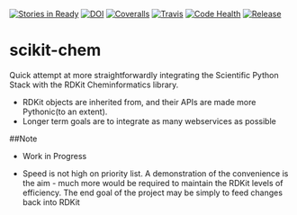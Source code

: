 [![Stories in Ready](https://badge.waffle.io/richlewis42/scikit-chem.png?label=ready&title=Ready)](https://waffle.io/richlewis42/scikit-chem)
[![DOI](https://zenodo.org/badge/4513/richlewis42/scikit-chem.svg?style=flat-square)](http://dx.doi.org/10.5281/zenodo.15919)
[![Coveralls](https://img.shields.io/coveralls/richlewis42/scikit-chem.svg?style=flat-square)]()
[![Travis](https://img.shields.io/travis/richlewis42/scikit-chem.svg?style=flat-square)]()
[![Code Health](https://landscape.io/github/richlewis42/scikit-chem/master/landscape.svg?style=flat-square)](https://landscape.io/github/richlewis42/scikit-chem/master)
[![Release](https://img.shields.io/github/release/richlewis42/scikit-chem.svg?style=flat-square)]()

# scikit-chem

Quick attempt at more straightforwardly integrating the Scientific Python Stack with the RDKit Cheminformatics library.

- RDKit objects are inherited from, and their APIs are made more Pythonic(to an extent).
- Longer term goals are to integrate as many webservices as possible

##Note

- Work in Progress

- Speed is not high on priority list. A demonstration of the convenience is the aim - much more would be required to maintain the RDKit levels of efficiency.  The end goal of the project may be simply to feed changes back into RDKit
